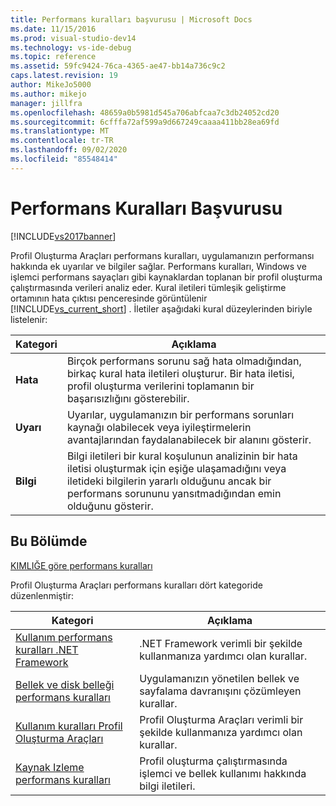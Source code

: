 ```yaml
---
title: Performans kuralları başvurusu | Microsoft Docs
ms.date: 11/15/2016
ms.prod: visual-studio-dev14
ms.technology: vs-ide-debug
ms.topic: reference
ms.assetid: 59fc9424-76ca-4365-ae47-bb14a736c9c2
caps.latest.revision: 19
author: MikeJo5000
ms.author: mikejo
manager: jillfra
ms.openlocfilehash: 48659a0b5981d545a706abfcaa7c3db24052cd20
ms.sourcegitcommit: 6cfffa72af599a9d667249caaaa411bb28ea69fd
ms.translationtype: MT
ms.contentlocale: tr-TR
ms.lasthandoff: 09/02/2020
ms.locfileid: "85548414"
---
```

# <a name="performance-rules-reference"></a>Performans Kuralları Başvurusu
[!INCLUDE[vs2017banner](../includes/vs2017banner.md)]

Profil Oluşturma Araçları performans kuralları, uygulamanızın performansı hakkında ek uyarılar ve bilgiler sağlar. Performans kuralları, Windows ve işlemci performans sayaçları gibi kaynaklardan toplanan bir profil oluşturma çalıştırmasında verileri analiz eder. Kural iletileri tümleşik geliştirme ortamının hata çıktısı penceresinde görüntülenir [!INCLUDE[vs_current_short](../includes/vs-current-short-md.md)] . İletiler aşağıdaki kural düzeylerinden biriyle listelenir:  
  
|Kategori|Açıklama|  
|-|-|  
|**Hata**|Birçok performans sorunu sağ hata olmadığından, birkaç kural hata iletileri oluşturur. Bir hata iletisi, profil oluşturma verilerini toplamanın bir başarısızlığını gösterebilir.|  
|**Uyarı**|Uyarılar, uygulamanızın bir performans sorunları kaynağı olabilecek veya iyileştirmelerin avantajlarından faydalanabilecek bir alanını gösterir.|  
|**Bilgi**|Bilgi iletileri bir kural koşulunun analizinin bir hata iletisi oluşturmak için eşiğe ulaşamadığını veya iletideki bilgilerin yararlı olduğunu ancak bir performans sorununu yansıtmadığından emin olduğunu gösterir.|  
  
## <a name="in-this-section"></a>Bu Bölümde  
 [KIMLIĞE göre performans kuralları](../profiling/performance-rules-by-id.md)  
  
 Profil Oluşturma Araçları performans kuralları dört kategoride düzenlenmiştir:  
  
|Kategori|Açıklama|  
|-|-|  
|[Kullanım performans kuralları .NET Framework](../profiling/dotnet-framework-usage-performance-rules.md)|.NET Framework verimli bir şekilde kullanmanıza yardımcı olan kurallar.|  
|[Bellek ve disk belleği performans kuralları](../profiling/memory-and-paging-performance-rules.md)|Uygulamanızın yönetilen bellek ve sayfalama davranışını çözümleyen kurallar.|  
|[Kullanım kuralları Profil Oluşturma Araçları](../profiling/profiling-tools-usage-rules.md)|Profil Oluşturma Araçları verimli bir şekilde kullanmanıza yardımcı olan kurallar.|  
|[Kaynak Izleme performans kuralları](../profiling/resource-monitoring-performance-rules.md)|Profil oluşturma çalıştırmasında işlemci ve bellek kullanımı hakkında bilgi iletileri.|
